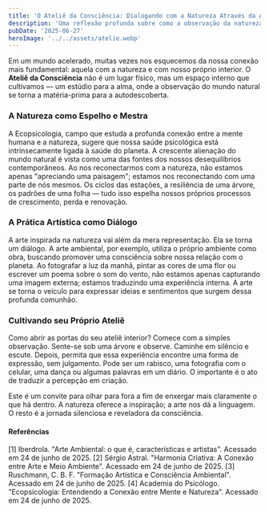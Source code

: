 ```yaml
---
title: 'O Ateliê da Consciência: Dialogando com a Natureza Através da Arte'
description: 'Uma reflexão profunda sobre como a observação da natureza, aliada à prática artística, pode se tornar uma poderosa ferramenta para o autoconhecimento e a expansão da consciência.'
pubDate: '2025-06-27'
heroImage: '../../assets/atelie.webp'
---
```


Em um mundo acelerado, muitas vezes nos esquecemos da nossa conexão mais fundamental: aquela com a natureza e com nosso próprio interior. O **Ateliê da Consciência** não é um lugar físico, mas um espaço interno que cultivamos — um estúdio para a alma, onde a observação do mundo natural se torna a matéria-prima para a autodescoberta.

### A Natureza como Espelho e Mestra

A Ecopsicologia, campo que estuda a profunda conexão entre a mente humana e a natureza, sugere que nossa saúde psicológica está intrinsecamente ligada à saúde do planeta. A crescente alienação do mundo natural é vista como uma das fontes dos nossos desequilíbrios contemporâneos. Ao nos reconectarmos com a natureza, não estamos apenas "apreciando uma paisagem"; estamos nos reconectando com uma parte de nós mesmos. Os ciclos das estações, a resiliência de uma árvore, os padrões de uma folha — tudo isso espelha nossos próprios processos de crescimento, perda e renovação.

### A Prática Artística como Diálogo

A arte inspirada na natureza vai além da mera representação. Ela se torna um diálogo. A arte ambiental, por exemplo, utiliza o próprio ambiente como obra, buscando promover uma consciência sobre nossa relação com o planeta. Ao fotografar a luz da manhã, pintar as cores de uma flor ou escrever um poema sobre o som do vento, não estamos apenas capturando uma imagem externa; estamos traduzindo uma experiência interna. A arte se torna o veículo para expressar ideias e sentimentos que surgem dessa profunda comunhão.

### Cultivando seu Próprio Ateliê

Como abrir as portas do seu ateliê interior? Comece com a simples observação. Sente-se sob uma árvore e observe. Caminhe em silêncio e escute. Depois, permita que essa experiência encontre uma forma de expressão, sem julgamento. Pode ser um rabisco, uma fotografia com o celular, uma dança ou algumas palavras em um diário. O importante é o ato de traduzir a percepção em criação.

Este é um convite para olhar para fora a fim de enxergar mais claramente o que há dentro. A natureza oferece a inspiração; a arte nos dá a linguagem. O resto é a jornada silenciosa e reveladora da consciência.

#### **Referências**
[1] Iberdrola. "Arte Ambiental: o que é, características e artistas". Acessado em 24 de junho de 2025.
[2] Sérgio Astral. "Harmonia Criativa: A Conexão entre Arte e Meio Ambiente". Acessado em 24 de junho de 2025.
[3] Ruschmann, C. B. F. "Formação Artística e Consciência Ambiental". Acessado em 24 de junho de 2025.
[4] Academia do Psicólogo. "Ecopsicologia: Entendendo a Conexão entre Mente e Natureza". Acessado em 24 de junho de 2025.